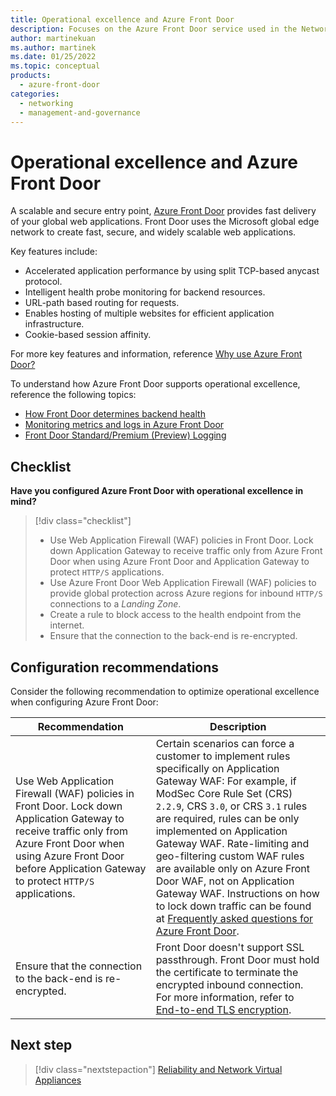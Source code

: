 ```yaml
---
title: Operational excellence and Azure Front Door
description: Focuses on the Azure Front Door service used in the Networking solution to provide best-practice and configuration recommendations related to Operational excellence.
author: martinekuan
ms.author: martinek
ms.date: 01/25/2022
ms.topic: conceptual
products:
  - azure-front-door
categories:
  - networking
  - management-and-governance
---
```


# Operational excellence and Azure Front Door

A scalable and secure entry point, [Azure Front Door](/azure/frontdoor/) provides fast delivery of your global web applications. Front Door uses the Microsoft global edge network to create fast, secure, and widely scalable web applications.

Key features include:

- Accelerated application performance by using split TCP-based anycast protocol.
- Intelligent health probe monitoring for backend resources.
- URL-path based routing for requests.
- Enables hosting of multiple websites for efficient application infrastructure.
- Cookie-based session affinity.

For more key features and information, reference [Why use Azure Front Door?](/azure/frontdoor/front-door-overview#why-use-azure-front-door)

To understand how Azure Front Door supports operational excellence, reference the following topics:

- [How Front Door determines backend health](/azure/frontdoor/front-door-health-probes#how-front-door-determines-backend-health)
- [Monitoring metrics and logs in Azure Front Door](/azure/frontdoor/front-door-diagnostics)
- [Front Door Standard/Premium (Preview) Logging](/azure/frontdoor/standard-premium/how-to-logs)

## Checklist

**Have you configured Azure Front Door with operational excellence in mind?**

> [!div class="checklist"]
> - Use Web Application Firewall (WAF) policies in Front Door. Lock down Application Gateway to receive traffic only from Azure Front Door when using Azure Front Door and Application Gateway to protect `HTTP/S` applications.
> - Use Azure Front Door Web Application Firewall (WAF) policies to provide global protection across Azure regions for inbound `HTTP/S` connections to a *Landing Zone*.
> - Create a rule to block access to the health endpoint from the internet.
> - Ensure that the connection to the back-end is re-encrypted.

## Configuration recommendations

Consider the following recommendation to optimize operational excellence when configuring Azure Front Door:

|Recommendation|Description|
|--------------|-----------|
|Use Web Application Firewall (WAF) policies in Front Door. Lock down Application Gateway to receive traffic only from Azure Front Door when using Azure Front Door before Application Gateway to protect `HTTP/S` applications.|Certain scenarios can force a customer to implement rules specifically on Application Gateway WAF: For example, if ModSec Core Rule Set (CRS) `2.2.9`, CRS `3.0`, or CRS `3.1` rules are required, rules can be only implemented on Application Gateway WAF. Rate-limiting and geo-filtering custom WAF rules are available only on Azure Front Door WAF, not on Application Gateway WAF. Instructions on how to lock down traffic can be found at [Frequently asked questions for Azure Front Door](/azure/frontdoor/front-door-faq#how-do-i-lock-down-the-access-to-my-backend-to-only-azure-front-door).|
|Ensure that the connection to the back-end is re-encrypted.|Front Door doesn't support SSL passthrough. Front Door must hold the certificate to terminate the encrypted inbound connection. For more information, refer to [End-to-end TLS encryption](/azure/frontdoor/end-to-end-tls?pivots=front-door-standard-premium#end-to-end-tls-encryption).|

## Next step

> [!div class="nextstepaction"]
> [Reliability and Network Virtual Appliances](../network-virtual-appliances/reliability.md)
